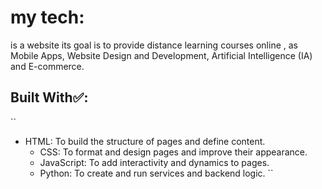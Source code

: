 # my tech:
is a website its goal is to provide distance learning courses online , as Mobile Apps, Website Design and Development, Artificial Intelligence (IA)
 and E-commerce.

## Built With✅:
``
- HTML: To build the structure of pages and define content.
    - CSS: To format and design pages and improve their appearance.
    - JavaScript: To add interactivity and dynamics to pages.
    - Python: To create and run services and backend logic.
``

